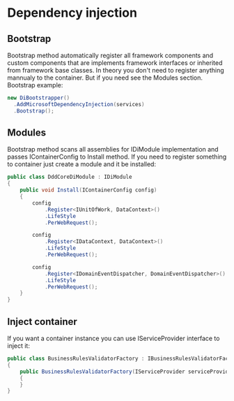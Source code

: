 # Dependency injection

## Bootstrap

Bootstrap method automatically register all framework components and custom components that are implements framework interfaces or inherited from framework base classes. In theory you don't need to register anything mannualy to the container. But if you need see the Modules section. Bootstrap example:

  ```csharp
new DiBootstrapper()
    .AddMicrosoftDependencyInjection(services)    
    .Bootstrap();
```

## Modules
Bootstrap method scans all assemblies for IDiModule implementation and passes IContainerConfig to Install method. If you need to register something to container just create a module and it be installed:
```csharp
public class DddCoreDiModule : IDiModule
{
    public void Install(IContainerConfig config)
    {
        config
            .Register<IUnitOfWork, DataContext>()
            .LifeStyle
            .PerWebRequest();

        config
            .Register<IDataContext, DataContext>()
            .LifeStyle
            .PerWebRequest();

        config
            .Register<IDomainEventDispatcher, DomainEventDispatcher>()
            .LifeStyle
            .PerWebRequest();
    }
}
```

## Inject container
If you want a container instance you can use IServiceProvider interface to inject it:
```csharp
public class BusinessRulesValidatorFactory : IBusinessRulesValidatorFactory
{
    public BusinessRulesValidatorFactory(IServiceProvider serviceProvider)
    {
    }
}
```





